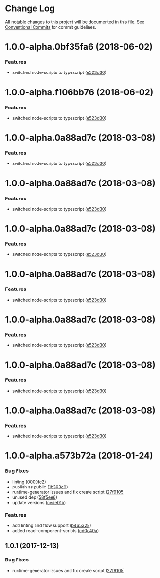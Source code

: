 # Change Log

All notable changes to this project will be documented in this file.
See [Conventional Commits](https://conventionalcommits.org) for commit guidelines.

<a name="1.0.0-alpha.0bf35fa6"></a>

# 1.0.0-alpha.0bf35fa6 (2018-06-02)

### Features

* switched node-scripts to typescript ([e523d30](https://github.com/jameslnewell/tradie-v4/commit/e523d30))

<a name="1.0.0-alpha.f106bb76"></a>

# 1.0.0-alpha.f106bb76 (2018-06-02)

### Features

* switched node-scripts to typescript ([e523d30](https://github.com/jameslnewell/tradie-v4/commit/e523d30))

<a name="1.0.0-alpha.0a88ad7c"></a>

# 1.0.0-alpha.0a88ad7c (2018-03-08)

### Features

* switched node-scripts to typescript ([e523d30](https://github.com/jameslnewell/tradie-v4/commit/e523d30))

<a name="1.0.0-alpha.0a88ad7c"></a>

# 1.0.0-alpha.0a88ad7c (2018-03-08)

### Features

* switched node-scripts to typescript ([e523d30](https://github.com/jameslnewell/tradie-v4/commit/e523d30))

<a name="1.0.0-alpha.0a88ad7c"></a>

# 1.0.0-alpha.0a88ad7c (2018-03-08)

### Features

* switched node-scripts to typescript ([e523d30](https://github.com/jameslnewell/tradie-v4/commit/e523d30))

<a name="1.0.0-alpha.0a88ad7c"></a>

# 1.0.0-alpha.0a88ad7c (2018-03-08)

### Features

* switched node-scripts to typescript ([e523d30](https://github.com/jameslnewell/tradie-v4/commit/e523d30))

<a name="1.0.0-alpha.0a88ad7c"></a>

# 1.0.0-alpha.0a88ad7c (2018-03-08)

### Features

* switched node-scripts to typescript ([e523d30](https://github.com/jameslnewell/tradie-v4/commit/e523d30))

<a name="1.0.0-alpha.0a88ad7c"></a>

# 1.0.0-alpha.0a88ad7c (2018-03-08)

### Features

* switched node-scripts to typescript ([e523d30](https://github.com/jameslnewell/tradie-v4/commit/e523d30))

<a name="1.0.0-alpha.0a88ad7c"></a>

# 1.0.0-alpha.0a88ad7c (2018-03-08)

### Features

* switched node-scripts to typescript ([e523d30](https://github.com/jameslnewell/tradie-v4/commit/e523d30))

<a name="1.0.0-alpha.a573b72a"></a>

# 1.0.0-alpha.a573b72a (2018-01-24)

### Bug Fixes

* linting ([0009fc2](https://github.com/jameslnewell/tradie-v4/commit/0009fc2))
* publish as public ([1b393c0](https://github.com/jameslnewell/tradie-v4/commit/1b393c0))
* runtime-generator issues and fix create script ([27f9105](https://github.com/jameslnewell/tradie-v4/commit/27f9105))
* unused dep ([58f5ee6](https://github.com/jameslnewell/tradie-v4/commit/58f5ee6))
* update versions ([cede01b](https://github.com/jameslnewell/tradie-v4/commit/cede01b))

### Features

* add linting and flow support ([b465328](https://github.com/jameslnewell/tradie-v4/commit/b465328))
* added react-component-scripts ([cd0c40a](https://github.com/jameslnewell/tradie-v4/commit/cd0c40a))

<a name="1.0.1"></a>

## 1.0.1 (2017-12-13)

### Bug Fixes

* runtime-generator issues and fix create script ([27f9105](https://github.com/jameslnewell/tradie-v4/commit/27f9105))
